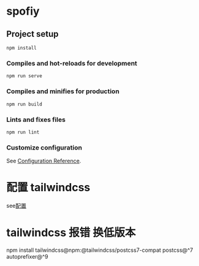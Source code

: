 # spofiy

## Project setup
```
npm install
```

### Compiles and hot-reloads for development
```
npm run serve
```

### Compiles and minifies for production
```
npm run build
```

### Lints and fixes files
```
npm run lint
```

### Customize configuration
See [Configuration Reference](https://cli.vuejs.org/config/).


# 配置 tailwindcss
see[配置](https://github.com/tailwindlabs/tailwindcss-setup-examples/tree/master/examples/vue-cli)
# tailwindcss 报错 换低版本
npm install tailwindcss@npm:@tailwindcss/postcss7-compat postcss@^7 autoprefixer@^9
